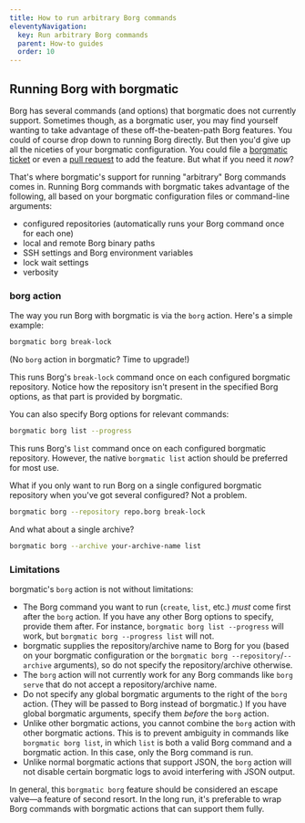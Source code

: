 ```yaml
---
title: How to run arbitrary Borg commands
eleventyNavigation:
  key: Run arbitrary Borg commands
  parent: How-to guides
  order: 10
---
```

## Running Borg with borgmatic

Borg has several commands (and options) that borgmatic does not currently
support. Sometimes though, as a borgmatic user, you may find yourself wanting
to take advantage of these off-the-beaten-path Borg features. You could of
course drop down to running Borg directly. But then you'd give up all the
niceties of your borgmatic configuration. You could file a [borgmatic
ticket](https://torsion.org/borgmatic/#issues) or even a [pull
request](https://torsion.org/borgmatic/#contributing) to add the feature. But
what if you need it *now*?

That's where borgmatic's support for running "arbitrary" Borg commands comes
in. Running Borg commands with borgmatic takes advantage of the following, all
based on your borgmatic configuration files or command-line arguments:

 * configured repositories (automatically runs your Borg command once for each
   one)
 * local and remote Borg binary paths
 * SSH settings and Borg environment variables
 * lock wait settings
 * verbosity


### borg action

The way you run Borg with borgmatic is via the `borg` action. Here's a simple
example:

```bash
borgmatic borg break-lock
```

(No `borg` action in borgmatic? Time to upgrade!)

This runs Borg's `break-lock` command once on each configured borgmatic
repository. Notice how the repository isn't present in the specified Borg
options, as that part is provided by borgmatic.

You can also specify Borg options for relevant commands:

```bash
borgmatic borg list --progress
```

This runs Borg's `list` command once on each configured borgmatic
repository. However, the native `borgmatic list` action should be preferred
for most use.

What if you only want to run Borg on a single configured borgmatic repository
when you've got several configured? Not a problem.

```bash
borgmatic borg --repository repo.borg break-lock
```

And what about a single archive?

```bash
borgmatic borg --archive your-archive-name list
```

### Limitations

borgmatic's `borg` action is not without limitations:

 * The Borg command you want to run (`create`, `list`, etc.) *must* come first
   after the `borg` action. If you have any other Borg options to specify,
   provide them after. For instance, `borgmatic borg list --progress` will work,
   but `borgmatic borg --progress list` will not.
 * borgmatic supplies the repository/archive name to Borg for you (based on
   your borgmatic configuration or the `borgmatic borg --repository`/`--archive`
   arguments), so do not specify the repository/archive otherwise.
 * The `borg` action will not currently work for any Borg commands like `borg
   serve` that do not accept a repository/archive name.
 * Do not specify any global borgmatic arguments to the right of the `borg`
   action. (They will be passed to Borg instead of borgmatic.) If you have
   global borgmatic arguments, specify them *before* the `borg` action.
 * Unlike other borgmatic actions, you cannot combine the `borg` action with
   other borgmatic actions. This is to prevent ambiguity in commands like
   `borgmatic borg list`, in which `list` is both a valid Borg command and a
   borgmatic action. In this case, only the Borg command is run.
 * Unlike normal borgmatic actions that support JSON, the `borg` action will
   not disable certain borgmatic logs to avoid interfering with JSON output.

In general, this `borgmatic borg` feature should be considered an escape
valve—a feature of second resort. In the long run, it's preferable to wrap
Borg commands with borgmatic actions that can support them fully.
